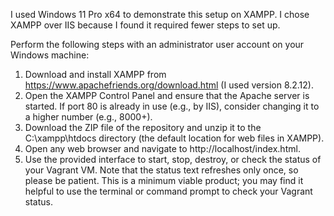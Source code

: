 I used Windows 11 Pro x64 to demonstrate this setup on XAMPP. I chose XAMPP over IIS because I found it required fewer steps to set up.

Perform the following steps with an administrator user account on your Windows machine:
1) Download and install XAMPP from https://www.apachefriends.org/download.html (I used version 8.2.12).
2) Open the XAMPP Control Panel and ensure that the Apache server is started. If port 80 is already in use (e.g., by IIS), consider changing it to a higher number (e.g., 8000+).
3) Download the ZIP file of the repository and unzip it to the C:\xampp\htdocs directory (the default location for web files in XAMPP).
4) Open any web browser and navigate to http://localhost/index.html.
5) Use the provided interface to start, stop, destroy, or check the status of your Vagrant VM. Note that the status text refreshes only once, so please be patient. This is a minimum viable product; you may find it helpful to use the terminal or command prompt to check your Vagrant status.


